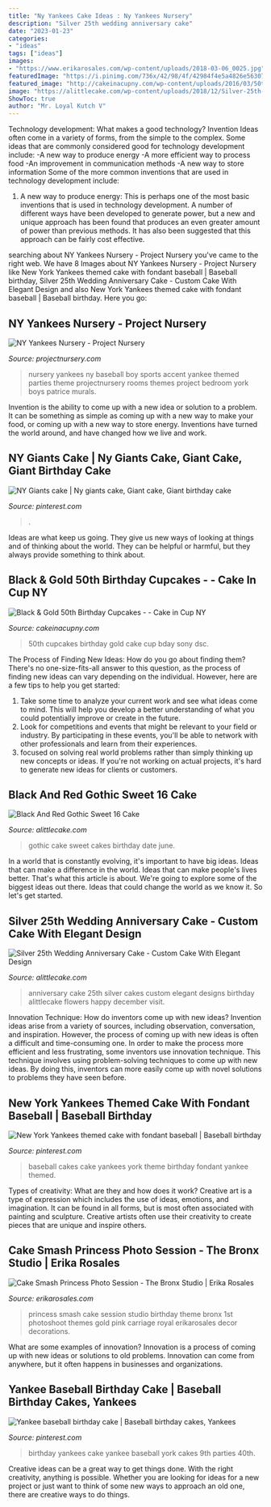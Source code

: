```yaml
---
title: "Ny Yankees Cake Ideas : Ny Yankees Nursery"
description: "Silver 25th wedding anniversary cake"
date: "2023-01-23"
categories:
- "ideas"
tags: ["ideas"]
images:
- "https://www.erikarosales.com/wp-content/uploads/2018-03-06_0025.jpg"
featuredImage: "https://i.pinimg.com/736x/42/98/4f/42984f4e5a4826e5630765c55c84623a.jpg"
featured_image: "http://cakeinacupny.com/wp-content/uploads/2016/03/50th-bday-cupcakes-e1456941062205.jpg"
image: "https://alittlecake.com/wp-content/uploads/2018/12/Silver-25th-Anniversary-Cake.jpg"
ShowToc: true
author: "Mr. Loyal Kutch V"
---
```



Technology development: What makes a good technology?
Invention Ideas often come in a variety of forms, from the simple to the complex. Some ideas that are commonly considered good for technology development include: 
-A new way to produce energy 
-A more efficient way to process food 
-An improvement in communication methods 
-A new way to store information 
Some of the more common inventions that are used in technology development include:


1) A new way to produce energy: This is perhaps one of the most basic inventions that is used in technology development. A number of different ways have been developed to generate power, but a new and unique approach has been found that produces an even greater amount of power than previous methods. It has also been suggested that this approach can be fairly cost effective.

	

		
searching about NY Yankees Nursery - Project Nursery you've came to the right web. We have 8 Images about NY Yankees Nursery - Project Nursery like New York Yankees themed cake with fondant baseball | Baseball birthday, Silver 25th Wedding Anniversary Cake - Custom Cake With Elegant Design and also New York Yankees themed cake with fondant baseball | Baseball birthday. Here you go:
		
    
## NY Yankees Nursery - Project Nursery

<img loading=lazy src="http://projectnursery.com/wp-content/uploads/2014/07/Little-Tommy-Baseball-11.jpg" onerror="this.onerror=null;this.src='https://tse3.mm.bing.net/th?id=OIP.Fa-CSJm446ScozbL1NKZtgHaFc&amp;pid=15.1';" alt="NY Yankees Nursery - Project Nursery">

_Source: projectnursery.com_

>nursery yankees ny baseball boy sports accent yankee themed parties theme projectnursery rooms themes project bedroom york boys patrice murals. 

	

Invention is the ability to come up with a new idea or solution to a problem. It can be something as simple as coming up with a new way to make your food, or coming up with a new way to store energy. Inventions have turned the world around, and have changed how we live and work.

    
## NY Giants Cake | Ny Giants Cake, Giant Cake, Giant Birthday Cake

<img loading=lazy src="https://i.pinimg.com/originals/a6/6d/38/a66d3846898d54a6cb8379ba5ac4a127.jpg" onerror="this.onerror=null;this.src='https://tse1.mm.bing.net/th?id=OIP.VO8Y2hTUo_XaM7Z8eiYY2gHaJ4&amp;pid=15.1';" alt="NY Giants cake | Ny giants cake, Giant cake, Giant birthday cake">

_Source: pinterest.com_

>. 

	

Ideas are what keep us going. They give us new ways of looking at things and of thinking about the world. They can be helpful or harmful, but they always provide something to think about.

    
## Black &amp; Gold 50th Birthday Cupcakes - - Cake In Cup NY

<img loading=lazy src="http://cakeinacupny.com/wp-content/uploads/2016/03/50th-bday-cupcakes-e1456941062205.jpg" onerror="this.onerror=null;this.src='https://tse4.mm.bing.net/th?id=OIP.tj8FCKhbara0uDlm-qI1PgHaJQ&amp;pid=15.1';" alt="Black &amp; Gold 50th Birthday Cupcakes - - Cake in Cup NY">

_Source: cakeinacupny.com_

>50th cupcakes birthday gold cake cup bday sony dsc. 

	

The Process of Finding New Ideas: How do you go about finding them?
There's no one-size-fits-all answer to this question, as the process of finding new ideas can vary depending on the individual. However, here are a few tips to help you get started: 
1. Take some time to analyze your current work and see what ideas come to mind. This will help you develop a better understanding of what you could potentially improve or create in the future. 
2. Look for competitions and events that might be relevant to your field or industry. By participating in these events, you'll be able to network with other professionals and learn from their experiences. 
3. focused on solving real world problems rather than simply thinking up new concepts or ideas. If you're not working on actual projects, it's hard to generate new ideas for clients or customers. 

    
## Black And Red Gothic Sweet 16 Cake

<img loading=lazy src="https://alittlecake.com/wp-content/uploads/2019/06/Black-And-Red-Gothic-Sweet-16-Cake-600x675.jpg" onerror="this.onerror=null;this.src='https://tse2.mm.bing.net/th?id=OIP.KJNIyxetNRWHSerqg-itygHaIV&amp;pid=15.1';" alt="Black And Red Gothic Sweet 16 Cake">

_Source: alittlecake.com_

>gothic cake sweet cakes birthday date june. 

	

In a world that is constantly evolving, it's important to have big ideas. Ideas that can make a difference in the world. Ideas that can make people's lives better. That's what this article is about. We're going to explore some of the biggest ideas out there. Ideas that could change the world as we know it. So let's get started.

    
## Silver 25th Wedding Anniversary Cake - Custom Cake With Elegant Design

<img loading=lazy src="https://alittlecake.com/wp-content/uploads/2018/12/Silver-25th-Anniversary-Cake.jpg" onerror="this.onerror=null;this.src='https://tse2.mm.bing.net/th?id=OIP.kWbWv92hNGfTjKBK5SRq1wHaKb&amp;pid=15.1';" alt="Silver 25th Wedding Anniversary Cake - Custom Cake With Elegant Design">

_Source: alittlecake.com_

>anniversary cake 25th silver cakes custom elegant designs birthday alittlecake flowers happy december visit. 

	

Innovation Technique: How do inventors come up with new ideas?
Invention ideas arise from a variety of sources, including observation, conversation, and inspiration. However, the process of coming up with new ideas is often a difficult and time-consuming one. In order to make the process more efficient and less frustrating, some inventors use innovation technique. This technique involves using problem-solving techniques to come up with new ideas. By doing this, inventors can more easily come up with novel solutions to problems they have seen before.

    
## New York Yankees Themed Cake With Fondant Baseball | Baseball Birthday

<img loading=lazy src="https://i.pinimg.com/originals/2c/80/14/2c8014d2a529de0cfdd560a7375c9ba6.jpg" onerror="this.onerror=null;this.src='https://tse2.mm.bing.net/th?id=OIP.V1zWcPWb_ZWxCWu6SEoNXAHaJ4&amp;pid=15.1';" alt="New York Yankees themed cake with fondant baseball | Baseball birthday">

_Source: pinterest.com_

>baseball cakes cake yankees york theme birthday fondant yankee themed. 

	

Types of creativity: What are they and how does it work?
Creative art is a type of expression which includes the use of ideas, emotions, and imagination. It can be found in all forms, but is most often associated with painting and sculpture. Creative artists often use their creativity to create pieces that are unique and inspire others.

    
## Cake Smash Princess Photo Session - The Bronx Studio | Erika Rosales

<img loading=lazy src="https://www.erikarosales.com/wp-content/uploads/2018-03-06_0025.jpg" onerror="this.onerror=null;this.src='https://tse2.mm.bing.net/th?id=OIP.adUKzex_Zda0xXNOpxHBVQHaE9&amp;pid=15.1';" alt="Cake Smash Princess Photo Session - The Bronx Studio | Erika Rosales">

_Source: erikarosales.com_

>princess smash cake session studio birthday theme bronx 1st photoshoot themes gold pink carriage royal erikarosales decor decorations. 

	

What are some examples of innovation?
Innovation is a process of coming up with new ideas or solutions to old problems. Innovation can come from anywhere, but it often happens in businesses and organizations.

    
## Yankee Baseball Birthday Cake | Baseball Birthday Cakes, Yankees

<img loading=lazy src="https://i.pinimg.com/736x/42/98/4f/42984f4e5a4826e5630765c55c84623a.jpg" onerror="this.onerror=null;this.src='https://tse2.mm.bing.net/th?id=OIP.BI5Ghn-CQL7tppaycSjtnQHaJ3&amp;pid=15.1';" alt="Yankee baseball birthday cake | Baseball birthday cakes, Yankees">

_Source: pinterest.com_

>birthday yankees cake yankee baseball york cakes 9th parties 40th. 

	

Creative ideas can be a great way to get things done. With the right creativity, anything is possible. Whether you are looking for ideas for a new project or just want to think of some new ways to approach an old one, there are creative ways to do things.

